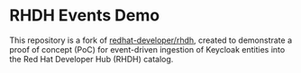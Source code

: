 # RHDH Events Demo

This repository is a fork of [redhat-developer/rhdh](https://github.com/redhat-developer/rhdh), created to demonstrate a proof of concept (PoC) for event-driven ingestion of Keycloak entities into the Red Hat Developer Hub (RHDH) catalog.